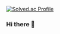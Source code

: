 [![Solved.ac Profile](http://mazassumnida.wtf/api/v2/generate_badge?boj=kimjw3928)](https://solved.ac/kimjw3928/)

### Hi there 👋

<!--
**iamjione/iamjione** is a ✨ _special_ ✨ repository because its `README.md` (this file) appears on your GitHub profile.

Here are some ideas to get you started:

- 🔭 I’m currently working on ...
- 🌱 I’m currently learning ...
- 👯 I’m looking to collaborate on ...
- 🤔 I’m looking for help with ...
- 💬 Ask me about ...
- 📫 How to reach me: ...
- 😄 Pronouns: ...
- ⚡ Fun fact: ...
-->
